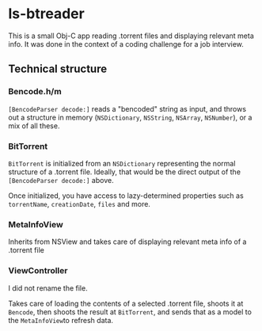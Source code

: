 # ls-btreader
This is a small Obj-C app reading .torrent files and displaying relevant meta info. It was done in the context of a coding challenge for a job interview.



## Technical structure

### Bencode.h/m
`[BencodeParser decode:]` reads a "bencoded" string as input, and throws out a structure in memory (`NSDictionary`, `NSString`, `NSArray`, `NSNumber`), or a mix of all these.

### BitTorrent

`BitTorrent` is initialized from an `NSDictionary` representing the normal structure of a .torrent file. Ideally, that would be the direct output of the `[BencodeParser decode:]` above.

Once initialized, you have access to lazy-determined properties such as `torrentName`, `creationDate`, `files` and 
more.

### MetaInfoView
Inherits from NSView and takes care of displaying relevant meta info of a .torrent file

### ViewController
I did not rename the file. 

Takes care of loading the contents of a selected .torrent file, shoots it at `Bencode`, then shoots the result at `BitTorrent`, and sends that as a model to the `MetaInfoView`to refresh data.
